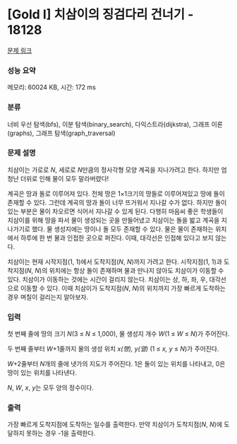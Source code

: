 # [Gold I] 치삼이의 징검다리 건너기 - 18128 

[문제 링크](https://www.acmicpc.net/problem/18128) 

### 성능 요약

메모리: 60024 KB, 시간: 172 ms

### 분류

너비 우선 탐색(bfs), 이분 탐색(binary_search), 다익스트라(dijkstra), 그래프 이론(graphs), 그래프 탐색(graph_traversal)

### 문제 설명

<p>치삼이는 가로로 <em>N</em>, 세로로 <em>N</em>만큼의 정사각형 모양 계곡을 지나가려고 한다. 하지만 엄청난 더위로 인해 물이 모두 말라버렸다!</p>

<p>계곡은 땅과 돌로 이루어져 있다. 전체 땅은 1×1크기의 땅들로 이루어져있고 땅에 돌이 존재할 수 있다. 그런데 계곡의 땅과 돌이 너무 뜨거워서 지나갈 수가 없다. 하지만 돌이 있는 부분은 물이 차오르면 식어서 지나갈 수 있게 된다. 다행히 마음씨 좋은 학생들이 치삼이를 위해 땅을 파서 물이 생성되는 곳을 만들어냈고 치삼이는 돌을 밟고 계곡을 지나가기로 했다. 물 생성지에는 땅이나 돌 모두 존재할 수 있다. 물은 물이 존재하는 위치에서 하루에 한 번 물과 인접한 곳으로 퍼진다. 이때, 대각선은 인접해 있다고 보지 않는다.</p>

<p>치삼이는 현재 시작지점(1, 1)에서 도착지점(<em>N</em>, <em>N</em>)까지 가려고 한다. 시작지점(1, 1)과 도착지점(<em>N</em>, <em>N</em>)의 위치에는 항상 돌이 존재하며 물과 만나지 않아도 치삼이가 이동할 수 있다. 치삼이가 이동하는 것에는 시간이 걸리지 않는다. 치삼이는 상, 하, 좌, 우, 대각선으로 이동할 수 있다. 이때 치삼이가 도착지점(<em>N</em>, <em>N</em>)의 위치까지 가장 빠르게 도착하는 경우 며칠이 걸리는지 알아보자.</p>

### 입력 

 <p>첫 번째 줄에 땅의 크기 <em>N</em>(3 ≤ <em>N</em> ≤ 1,000), 물 생성지 개수 <em>W</em>(1 ≤ <em>W</em> ≤ <em>N</em>)가 주어진다.</p>

<p>두 번째 줄부터 <em>W</em>+1줄까지 물의 생성 위치 <em>x(행), y(열)</em> (1 ≤ <em>x, y</em> ≤ <em>N</em>)가 주어진다.</p>

<p><em>W</em>+2줄부터 <em>N</em>개의 줄에 냇가의 지도가 주어진다. 1은 돌이 있는 위치를 나타내고, 0은 땅이 있는 위치를 나타낸다.</p>

<p><em>N</em>, <em>W</em>, <em>x</em>, <em>y</em>는 모두 양의 정수이다.</p>

### 출력 

 <p>가장 빠르게 도착지점에 도착하는 일수를 출력한다. 만약 치삼이가 도착지점(<em>N</em>, <em>N</em>)에 도달하지 못하는 경우 -1을 출력한다.</p>

